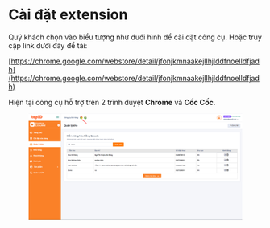 # Cài đặt extension

Quý khách chọn vào biểu tượng như dưới hình để cài đặt công cụ. Hoặc truy cập link dưới đây để tải:

[https://chrome.google.com/webstore/detail/jfonjkmnaakejllhjlddfnoelldfjadh](https://chrome.google.com/webstore/detail/jfonjkmnaakejllhjlddfnoelldfjadh)

Hiện tại công cụ hỗ trợ trên 2 trình duyệt **Chrome** và **Cốc Cốc**.&#x20;

<figure><img src="../../.gitbook/assets/image (3) (1) (1).png" alt=""><figcaption></figcaption></figure>
